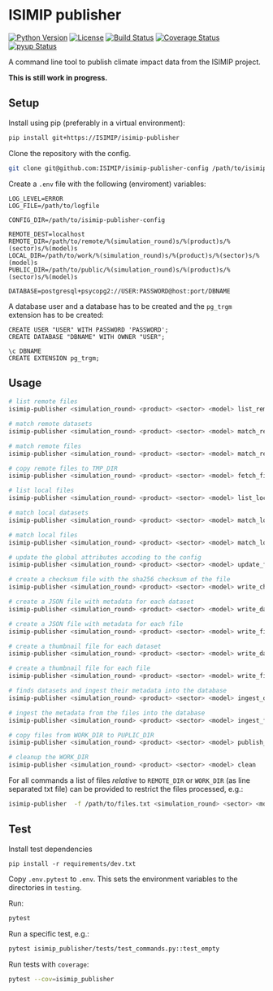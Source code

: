 ISIMIP publisher
================

[![Python Version](https://img.shields.io/badge/python-3.6|3.7|3.8-blue)](https://www.python.org/)
[![License](https://img.shields.io/badge/License-MIT-green)](https://github.com/ISI-MIP/isimip-publisher/blob/master/LICENSE)
[![Build Status](https://travis-ci.org/ISI-MIP/isimip-publisher.svg?branch=master)](https://travis-ci.org/ISI-MIP/isimip-publisher)
[![Coverage Status](https://coveralls.io/repos/github/ISI-MIP/isimip-publisher/badge.svg?branch=master)](https://coveralls.io/github/ISI-MIP/isimip-publisher?branch=master)
[![pyup Status](https://pyup.io/repos/github/ISI-MIP/isimip-publisher/shield.svg)](https://pyup.io/repos/github/ISI-MIP/isimip-publisher/)

A command line tool to publish climate impact data from the ISIMIP project.

**This is still work in progress.**

Setup
-----

Install using pip (preferably in a virtual environment):

```bash
pip install git+https://ISIMIP/isimip-publisher
```

Clone the repository with the config.

```bash
git clone git@github.com:ISIMIP/isimip-publisher-config /path/to/isimip-publisher-config
```

Create a `.env` file with the following (enviroment) variables:

```
LOG_LEVEL=ERROR
LOG_FILE=/path/to/logfile

CONFIG_DIR=/path/to/isimip-publisher-config

REMOTE_DEST=localhost
REMOTE_DIR=/path/to/remote/%(simulation_round)s/%(product)s/%(sector)s/%(model)s
LOCAL_DIR=/path/to/work/%(simulation_round)s/%(product)s/%(sector)s/%(model)s
PUBLIC_DIR=/path/to/public/%(simulation_round)s/%(product)s/%(sector)s/%(model)s

DATABASE=postgresql+psycopg2://USER:PASSWORD@host:port/DBNAME
```

A database user and a database has to be created and the `pg_trgm` extension has to be created:

```pgsql
CREATE USER "USER" WITH PASSWORD 'PASSWORD';
CREATE DATABASE "DBNAME" WITH OWNER "USER";

\c DBNAME
CREATE EXTENSION pg_trgm;
```

Usage
-----

```bash
# list remote files
isimip-publisher <simulation_round> <product> <sector> <model> list_remote

# match remote datasets
isimip-publisher <simulation_round> <product> <sector> <model> match_remote_datasets

# match remote files
isimip-publisher <simulation_round> <product> <sector> <model> match_remote_files

# copy remote files to TMP_DIR
isimip-publisher <simulation_round> <product> <sector> <model> fetch_files

# list local files
isimip-publisher <simulation_round> <product> <sector> <model> list_local

# match local datasets
isimip-publisher <simulation_round> <product> <sector> <model> match_local_datasets

# match local files
isimip-publisher <simulation_round> <product> <sector> <model> match_local_files

# update the global attributes accoding to the config
isimip-publisher <simulation_round> <product> <sector> <model> update_files

# create a checksum file with the sha256 checksum of the file
isimip-publisher <simulation_round> <product> <sector> <model> write_checksums

# create a JSON file with metadata for each dataset
isimip-publisher <simulation_round> <product> <sector> <model> write_dataset_jsons

# create a JSON file with metadata for each file
isimip-publisher <simulation_round> <product> <sector> <model> write_file_jsons

# create a thumbnail file for each dataset
isimip-publisher <simulation_round> <product> <sector> <model> write_dataset_thumbnails

# create a thumbnail file for each file
isimip-publisher <simulation_round> <product> <sector> <model> write_file_thumbnails

# finds datasets and ingest their metadata into the database
isimip-publisher <simulation_round> <product> <sector> <model> ingest_datasets

# ingest the metadata from the files into the database
isimip-publisher <simulation_round> <product> <sector> <model> ingest_files

# copy files from WORK_DIR to PUPLIC_DIR
isimip-publisher <simulation_round> <product> <sector> <model> publish_files

# cleanup the WORK_DIR
isimip-publisher <simulation_round> <product> <sector> <model> clean
```

For all commands a list of files *relative* to `REMOTE_DIR` or `WORK_DIR` (as line separated txt file) can be provided to restrict the files processed, e.g.:

```bash
isimip-publisher  -f /path/to/files.txt <simulation_round> <sector> <model> copy_files
```

Test
----

Install test dependencies

```
pip install -r requirements/dev.txt
```

Copy `.env.pytest` to `.env`. This sets the environment variables to the directories in `testing`.

Run:

```bash
pytest
```

Run a specific test, e.g.:

```bash
pytest isimip_publisher/tests/test_commands.py::test_empty
```

Run tests with `coverage`:

```bash
pytest --cov=isimip_publisher
```
